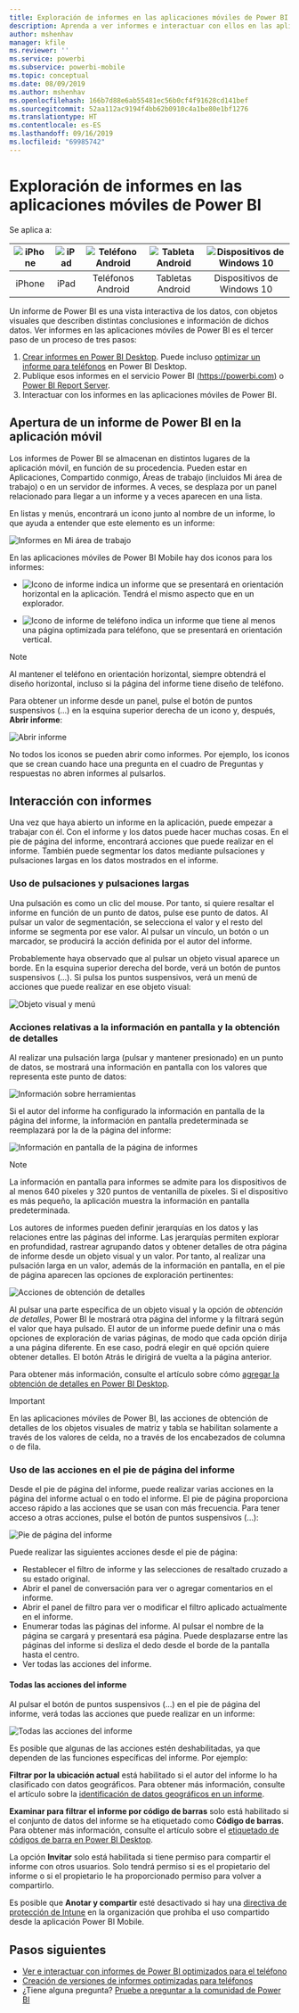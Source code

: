 ```yaml
---
title: Exploración de informes en las aplicaciones móviles de Power BI
description: Aprenda a ver informes e interactuar con ellos en las aplicaciones móviles de Power BI del teléfono o la tableta. Cree informes en el servicio Power BI o en Power BI Desktop y, luego, interactúe con ellos en las aplicaciones móviles.
author: mshenhav
manager: kfile
ms.reviewer: ''
ms.service: powerbi
ms.subservice: powerbi-mobile
ms.topic: conceptual
ms.date: 08/09/2019
ms.author: mshenhav
ms.openlocfilehash: 166b7d88e6ab55481ec56b0cf4f91628cd141bef
ms.sourcegitcommit: 52aa112ac9194f4bb62b0910c4a1be80e1bf1276
ms.translationtype: HT
ms.contentlocale: es-ES
ms.lasthandoff: 09/16/2019
ms.locfileid: "69985742"
---
```

# <a name="explore-reports-in-the-power-bi-mobile-apps"></a>Exploración de informes en las aplicaciones móviles de Power BI
Se aplica a:

| ![iPhone](././media/mobile-reports-in-the-mobile-apps/ios-logo-40-px.png) | ![iPad](././media/mobile-reports-in-the-mobile-apps/ios-logo-40-px.png) | ![Teléfono Android](././media/mobile-reports-in-the-mobile-apps/android-logo-40-px.png) | ![Tableta Android](././media/mobile-reports-in-the-mobile-apps/android-logo-40-px.png) | ![Dispositivos de Windows 10](./media/mobile-reports-in-the-mobile-apps/win-10-logo-40-px.png) |
|:---: |:---: |:---: |:---: |:---: |
| iPhone |iPad |Teléfonos Android |Tabletas Android |Dispositivos de Windows 10 |

Un informe de Power BI es una vista interactiva de los datos, con objetos visuales que describen distintas conclusiones e información de dichos datos. Ver informes en las aplicaciones móviles de Power BI es el tercer paso de un proceso de tres pasos:

1. [Crear informes en Power BI Desktop](../../desktop-report-view.md). Puede incluso [optimizar un informe para teléfonos](mobile-apps-view-phone-report.md) en Power BI Desktop.
2. Publique esos informes en el servicio Power BI [(https://powerbi.com)](https://powerbi.com) o [Power BI Report Server](../../report-server/get-started.md).  
3. Interactuar con los informes en las aplicaciones móviles de Power BI.

## <a name="open-a-power-bi-report-in-the-mobile-app"></a>Apertura de un informe de Power BI en la aplicación móvil
Los informes de Power BI se almacenan en distintos lugares de la aplicación móvil, en función de su procedencia. Pueden estar en Aplicaciones, Compartido conmigo, Áreas de trabajo (incluidos Mi área de trabajo) o en un servidor de informes. A veces, se desplaza por un panel relacionado para llegar a un informe y a veces aparecen en una lista.

En listas y menús, encontrará un icono junto al nombre de un informe, lo que ayuda a entender que este elemento es un informe:

![Informes en Mi área de trabajo](./media/mobile-reports-in-the-mobile-apps/reports-my-workspace.png)

En las aplicaciones móviles de Power BI Mobile hay dos iconos para los informes:

* ![Icono de informe](./media/mobile-reports-in-the-mobile-apps/report-default-icon.png) indica un informe que se presentará en orientación horizontal en la aplicación. Tendrá el mismo aspecto que en un explorador.

* ![Icono de informe de teléfono](./media/mobile-reports-in-the-mobile-apps/report-phone-icon.png) indica un informe que tiene al menos una página optimizada para teléfono, que se presentará en orientación vertical.

> [!NOTE]
> Al mantener el teléfono en orientación horizontal, siempre obtendrá el diseño horizontal, incluso si la página del informe tiene diseño de teléfono.

Para obtener un informe desde un panel, pulse el botón de puntos suspensivos (...) en la esquina superior derecha de un icono y, después, **Abrir informe**:
  
  ![Abrir informe](./media/mobile-reports-in-the-mobile-apps/power-bi-android-open-report-tile.png)
  
  No todos los iconos se pueden abrir como informes. Por ejemplo, los iconos que se crean cuando hace una pregunta en el cuadro de Preguntas y respuestas no abren informes al pulsarlos.
  
## <a name="interact-with-reports"></a>Interacción con informes
Una vez que haya abierto un informe en la aplicación, puede empezar a trabajar con él. Con el informe y los datos puede hacer muchas cosas. En el pie de página del informe, encontrará acciones que puede realizar en el informe. También puede segmentar los datos mediante pulsaciones y pulsaciones largas en los datos mostrados en el informe.

### <a name="using-tap-and-long-tap"></a>Uso de pulsaciones y pulsaciones largas
Una pulsación es como un clic del mouse. Por tanto, si quiere resaltar el informe en función de un punto de datos, pulse ese punto de datos.
Al pulsar un valor de segmentación, se selecciona el valor y el resto del informe se segmenta por ese valor.
Al pulsar un vínculo, un botón o un marcador, se producirá la acción definida por el autor del informe.

Probablemente haya observado que al pulsar un objeto visual aparece un borde. En la esquina superior derecha del borde, verá un botón de puntos suspensivos (...). Si pulsa los puntos suspensivos, verá un menú de acciones que puede realizar en ese objeto visual:

![Objeto visual y menú](./media/mobile-reports-in-the-mobile-apps/report-visual-menu.png)

### <a name="tooltip-and-drill-actions"></a>Acciones relativas a la información en pantalla y la obtención de detalles

Al realizar una pulsación larga (pulsar y mantener presionado) en un punto de datos, se mostrará una información en pantalla con los valores que representa este punto de datos:

![Información sobre herramientas](./media/mobile-reports-in-the-mobile-apps/report-tooltip.png)

Si el autor del informe ha configurado la información en pantalla de la página del informe, la información en pantalla predeterminada se reemplazará por la de la página del informe:

![Información en pantalla de la página de informes](./media/mobile-reports-in-the-mobile-apps/report-page-tooltip.png)

> [!NOTE]
> La información en pantalla para informes se admite para los dispositivos de al menos 640 píxeles y 320 puntos de ventanilla de píxeles. Si el dispositivo es más pequeño, la aplicación muestra la información en pantalla predeterminada.

Los autores de informes pueden definir jerarquías en los datos y las relaciones entre las páginas del informe. Las jerarquías permiten explorar en profundidad, rastrear agrupando datos y obtener detalles de otra página de informe desde un objeto visual y un valor. Por tanto, al realizar una pulsación larga en un valor, además de la información en pantalla, en el pie de página aparecen las opciones de exploración pertinentes:

![Acciones de obtención de detalles](./media/mobile-reports-in-the-mobile-apps/report-drill-actions.png)


Al pulsar una parte específica de un objeto visual y la opción de *obtención de detalles*, Power BI le mostrará otra página del informe y la filtrará según el valor que haya pulsado. El autor de un informe puede definir una o más opciones de exploración de varias páginas, de modo que cada opción dirija a una página diferente. En ese caso, podrá elegir en qué opción quiere obtener detalles. El botón Atrás le dirigirá de vuelta a la página anterior.


Para obtener más información, consulte el artículo sobre cómo [agregar la obtención de detalles en Power BI Desktop](../../desktop-drillthrough.md).
   
   > [!IMPORTANT]
   > En las aplicaciones móviles de Power BI, las acciones de obtención de detalles de los objetos visuales de matriz y tabla se habilitan solamente a través de los valores de celda, no a través de los encabezados de columna o de fila.
   
   
   
### <a name="using-the-actions-in-the-report-footer"></a>Uso de las acciones en el pie de página del informe
Desde el pie de página del informe, puede realizar varias acciones en la página del informe actual o en todo el informe. El pie de página proporciona acceso rápido a las acciones que se usan con más frecuencia. Para tener acceso a otras acciones, pulse el botón de puntos suspensivos (...):

![Pie de página del informe](./media/mobile-reports-in-the-mobile-apps/report-footer.png)

Puede realizar las siguientes acciones desde el pie de página:
- Restablecer el filtro de informe y las selecciones de resaltado cruzado a su estado original.
- Abrir el panel de conversación para ver o agregar comentarios en el informe.
- Abrir el panel de filtro para ver o modificar el filtro aplicado actualmente en el informe.
- Enumerar todas las páginas del informe. Al pulsar el nombre de la página se cargará y presentará esa página.
Puede desplazarse entre las páginas del informe si desliza el dedo desde el borde de la pantalla hasta el centro.
- Ver todas las acciones del informe.

#### <a name="all-report-actions"></a>Todas las acciones del informe
Al pulsar el botón de puntos suspensivos (...) en el pie de página del informe, verá todas las acciones que puede realizar en un informe:


![Todas las acciones del informe](./media/mobile-reports-in-the-mobile-apps/report-all-actions.png)

Es posible que algunas de las acciones estén deshabilitadas, ya que dependen de las funciones específicas del informe.
Por ejemplo:

**Filtrar por la ubicación actual** está habilitado si el autor del informe lo ha clasificado con datos geográficos. Para obtener más información, consulte el artículo sobre la [identificación de datos geográficos en un informe](https://docs.microsoft.com/power-bi/desktop-mobile-geofiltering).

**Examinar para filtrar el informe por código de barras** solo está habilitado si el conjunto de datos del informe se ha etiquetado como **Código de barras**. Para obtener más información, consulte el artículo sobre el [etiquetado de códigos de barra en Power BI Desktop](https://docs.microsoft.com/power-bi/desktop-mobile-barcodes).

La opción **Invitar** solo está habilitada si tiene permiso para compartir el informe con otros usuarios. Solo tendrá permiso si es el propietario del informe o si el propietario le ha proporcionado permiso para volver a compartirlo.

Es posible que **Anotar y compartir** esté desactivado si hay una [directiva de protección de Intune](https://docs.microsoft.com/intune/app-protection-policies) en la organización que prohíba el uso compartido desde la aplicación Power BI Mobile.

## <a name="next-steps"></a>Pasos siguientes
* [Ver e interactuar con informes de Power BI optimizados para el teléfono](mobile-apps-view-phone-report.md)
* [Creación de versiones de informes optimizadas para teléfonos](../../desktop-create-phone-report.md)
* ¿Tiene alguna pregunta? [Pruebe a preguntar a la comunidad de Power BI](http://community.powerbi.com/)


